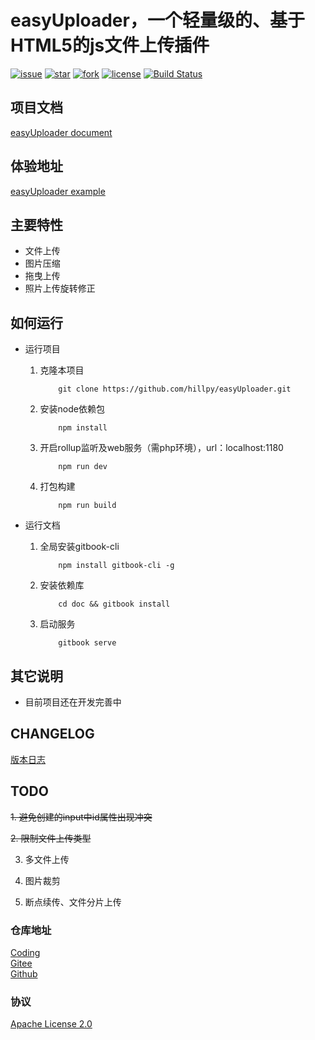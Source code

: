 # easyUploader，一个轻量级的、基于HTML5的js文件上传插件

[![issue](https://img.shields.io/github/issues/hillpy/easyUploader.svg)](https://github.com/hillpy/easyUploader/issues)
[![star](https://img.shields.io/github/stars/hillpy/easyUploader.svg)](https://github.com/hillpy/easyUploader)
[![fork](https://img.shields.io/github/forks/hillpy/easyUploader.svg)](https://github.com/hillpy/easyUploader)
[![license](https://img.shields.io/github/license/hillpy/easyUploader.svg)](https://github.com/hillpy/easyUploader/blob/master/LICENSE)
[![Build Status](https://www.travis-ci.com/hillpy/easyUploader.svg?branch=master)](https://www.travis-ci.com/hillpy/easyUploader)

## 项目文档

[easyUploader document](https://hillpy.github.io/easyUploader/)

## 体验地址

[easyUploader example](http://test.hillpy.com/easyuploader/index.html)

## 主要特性

* 文件上传
* 图片压缩
* 拖曳上传
* 照片上传旋转修正

## 如何运行

* 运行项目

    1. 克隆本项目

        ```
            git clone https://github.com/hillpy/easyUploader.git
        ```
    2. 安装node依赖包

        ```
            npm install
        ```
    3. 开启rollup监听及web服务（需php环境），url：localhost:1180

        ```
            npm run dev
        ```
    4. 打包构建

        ```
            npm run build
        ```

* 运行文档

    1. 全局安装gitbook-cli

        ```
            npm install gitbook-cli -g
        ```

    2. 安装依赖库

        ```
            cd doc && gitbook install
        ```

    3. 启动服务

        ```
            gitbook serve
        ```


## 其它说明

* 目前项目还在开发完善中

## CHANGELOG

[版本日志](https://github.com/hillpy/easyUploader/releases)

## TODO

~~1. 避免创建的input中id属性出现冲突~~

~~2. 限制文件上传类型~~

3. 多文件上传

4. 图片裁剪

5. 断点续传、文件分片上传

### 仓库地址

[Coding](https://coding.net/u/shinn_lancelot/p/easyUploader/git "easyUploader")<br>
[Gitee](https://gitee.com/hillpy/easyUploader "easyUploader")<br>
[Github](https://github.com/hillpy/easyUploader "easyUploader")<br>

### 协议

[Apache License 2.0](https://github.com/hillpy/easyUploader/blob/master/LICENSE "Apache License 2.0")<br>